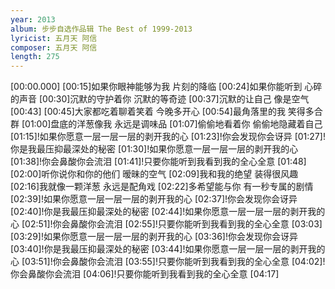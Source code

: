 ```yaml
---
year: 2013
album: 步步自选作品辑 The Best of 1999-2013
lyricist: 五月天 阿信
composer: 五月天 阿信
length: 275
---
```

[00:00.000]
[00:15]如果你眼神能够为我 片刻的降临
[00:24]如果你能听到 心碎的声音
[00:30]沉默的守护着你 沉默的等奇迹
[00:37]沉默的让自己 像是空气
[00:43]
[00:45]大家都吃着聊着笑着 今晚多开心
[00:54]最角落里的我 笑得多合群
[01:00]盘底的洋葱像我 永远是调味品
[01:07]偷偷地看着你 偷偷地隐藏着自己
[01:15]!如果你愿意一层一层一层的剥开我的心
[01:23]!你会发现你会讶异
[01:27]!你是我最压抑最深处的秘密
[01:30]!如果你愿意一层一层一层的剥开我的心
[01:38]!你会鼻酸你会流泪
[01:41]!只要你能听到我看到我的全心全意
[01:48]
[02:00]听你说你和你的他们 暧昧的空气
[02:09]我和我的绝望 装得很风趣
[02:16]我就像一颗洋葱 永远是配角戏
[02:22]多希望能与你 有一秒专属的剧情
[02:39]!如果你愿意一层一层一层的剥开我的心
[02:37]!你会发现你会讶异
[02:40]!你是我最压抑最深处的秘密
[02:44]!如果你愿意一层一层一层的剥开我的心
[02:51]!你会鼻酸你会流泪
[02:55]!只要你能听到我看到我的全心全意
[03:03]
[03:29]!如果你愿意一层一层一层的剥开我的心
[03:36]!你会发现你会讶异
[03:40]!你是我最压抑最深处的秘密
[03:44]!如果你愿意一层一层一层的剥开我的心
[03:51]!你会鼻酸你会流泪
[03:55]!只要你能听到我看到我的全心全意
[04:02]!你会鼻酸你会流泪
[04:06]!只要你能听到我看到我的全心全意
[04:17]